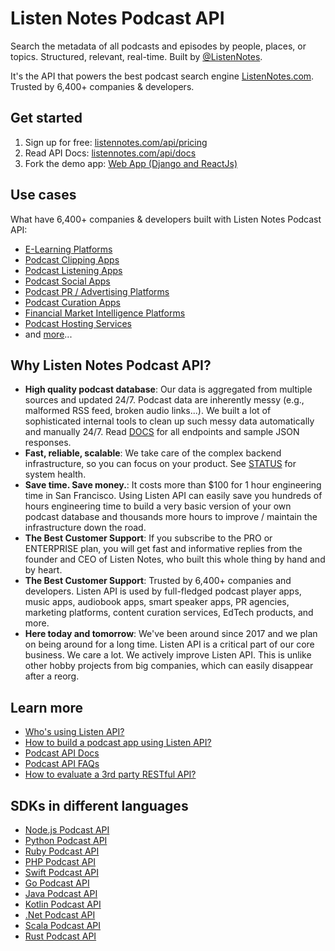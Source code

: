 # Listen Notes Podcast API

Search the metadata of all podcasts and episodes by people, places, or topics. Structured, relevant, real-time. Built by [@ListenNotes](https://github.com/ListenNotes).

It's the API that powers the best podcast search engine [ListenNotes.com](https://www.listennotes.com/). Trusted by 6,400+ companies & developers. 

## Get started

1. Sign up for free: [listennotes.com/api/pricing](https://www.listennotes.com/api/pricing/)
2. Read API Docs: [listennotes.com/api/docs](https://www.listennotes.com/api/docs/)
3. Fork the demo app: [Web App (Django and ReactJs)](https://github.com/ListenNotes/ListenApiDemo)    

## Use cases

What have 6,400+ companies & developers built with Listen Notes Podcast API:

- [E-Learning Platforms](https://www.listennotes.com/use-cases/elearning-platforms/)
- [Podcast Clipping Apps](https://www.listennotes.com/use-cases/podcast-clipping-apps/)
- [Podcast Listening Apps](https://www.listennotes.com/use-cases/podcast-listening-apps/)
- [Podcast Social Apps](https://www.listennotes.com/use-cases/podcast-social-apps/)
- [Podcast PR / Advertising Platforms](https://www.listennotes.com/use-cases/podcast-pr-advertising-platforms/)
- [Podcast Curation Apps](https://www.listennotes.com/use-cases/podcast-curation-apps/)
- [Financial Market Intelligence Platforms](https://www.listennotes.com/use-cases/financial-market-intelligence-platforms/)
- [Podcast Hosting Services](https://www.listennotes.com/use-cases/podcast-hosting-services/)
- and [more](https://www.listennotes.com/api/apps/)...
    

## Why Listen Notes Podcast API?

- **High quality podcast database**: Our data is aggregated from multiple sources and updated 24/7. Podcast data are inherently messy (e.g., malformed RSS feed, broken audio links...). We built a lot of sophisticated internal tools to clean up such messy data automatically and manually 24/7. Read [DOCS](https://www.listennotes.com/api/docs/) for all endpoints and sample JSON responses.
- **Fast, reliable, scalable**: We take care of the complex backend infrastructure, so you can focus on your product. See [STATUS](https://www.listennotesstatus.com/) for system health.
- **Save time. Save money.**: It costs more than $100 for 1 hour engineering time in San Francisco. Using Listen API can easily save you hundreds of hours engineering time to build a very basic version of your own podcast database and thousands more hours to improve / maintain the infrastructure down the road.
- **The Best Customer Support**: If you subscribe to the PRO or ENTERPRISE plan, you will get fast and informative replies from the founder and CEO of Listen Notes, who built this whole thing by hand and by heart.
- **The Best Customer Support**: Trusted by 6,400+ companies and developers. Listen API is used by full-fledged podcast player apps, music apps, audiobook apps, smart speaker apps, PR agencies, marketing platforms, content curation services, EdTech products, and more.
- **Here today and tomorrow**: We've been around since 2017 and we plan on being around for a long time. Listen API is a critical part of our core business. We care a lot. We actively improve Listen API. This is unlike other hobby projects from big companies, which can easily disappear after a reorg.
    

## Learn more

- [Who's using Listen API?](https://www.listennotes.com/api/apps/)
- [How to build a podcast app using Listen API?](https://www.listennotes.com/api/tutorials/)
- [Podcast API Docs](https://www.listennotes.com/api/docs/)
- [Podcast API FAQs](https://www.listennotes.com/api/faq/)
- [How to evaluate a 3rd party RESTful API?](https://www.listennotes.com/blog/how-to-evaluate-a-3rd-party-restful-api-47/)
    

## SDKs in different languages

- [Node.js Podcast API](https://github.com/ListenNotes/podcast-api-js)
- [Python Podcast API](https://github.com/ListenNotes/podcast-api-python)
- [Ruby Podcast API](https://github.com/ListenNotes/podcast-api-ruby)
- [PHP Podcast API](https://github.com/ListenNotes/podcast-api-php)
- [Swift Podcast API](https://github.com/ListenNotes/podcast-api-swift)
- [Go Podcast API](https://github.com/ListenNotes/podcast-api-go)
- [Java Podcast API](https://github.com/ListenNotes/podcast-api-java)
- [Kotlin Podcast API](https://github.com/ListenNotes/podcast-api-kotlin)
- [.Net Podcast API](https://github.com/ListenNotes/podcast-api-dotnet)
- [Scala Podcast API](https://github.com/ListenNotes/podcast-api-scala)
- [Rust Podcast API](https://github.com/ListenNotes/podcast-api-rust)
